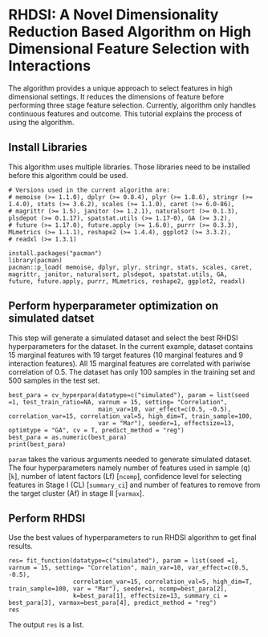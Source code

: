 # RHDSI: A Novel Dimensionality Reduction Based Algorithm on High Dimensional Feature Selection with Interactions 
The algorithm provides a unique approach to select features in high dimensional settings. It reduces the dimensions of feature before performing three stage feature selection. Currently, algorithm only handles continuous features and outcome. This tutorial explains the process of using the algorithm.

## Install Libraries
This algorithm uses multiple libraries. Those libraries need to be installed before this algorithm could be used.

```
# Versions used in the current algorithm are:
# memoise (>= 1.1.0), dplyr (>= 0.8.4), plyr (>= 1.8.6), stringr (>= 1.4.0), stats (>= 3.6.2), scales (>= 1.1.0), caret (>= 6.0-86), 
# magrittr (>= 1.5), janitor (>= 1.2.1), naturalsort (>= 0.1.3), plsdepot (>= 0.1.17), spatstat.utils (>= 1.17-0), GA (>= 3.2), 
# future (>= 1.17.0), future.apply (>= 1.6.0), purrr (>= 0.3.3), MLmetrics (>= 1.1.1), reshape2 (>= 1.4.4), ggplot2 (>= 3.3.2), 
# readxl (>= 1.3.1)

install.packages("pacman")
library(pacman)
pacman::p_load( memoise, dplyr, plyr, stringr, stats, scales, caret, magrittr, janitor, naturalsort, plsdepot, spatstat.utils, GA, 
future, future.apply, purrr, MLmetrics, reshape2, ggplot2, readxl) 
```
## Perform hyperparameter optimization on simulated datset
This step will generate a simulated dataset and select the best RHDSI hyperparameters for the dataset. In the current example, dataset contains 15 marginal features with 19 target features (10 marginal features and 9 interaction features). All 15 marginal features are correlated with pariwise correlation of 0.5. The dataset has only 100 samples in the training set and 500 samples in the test set.

```
best_para = cv_hyperpara(datatype=c("simulated"), param = list(seed =1, test_train_ratio=NA, varnum = 15, setting= "Correlation", 
                         main_var=10, var_effect=c(0.5, -0.5), correlation_var=15, correlation_val=5, high_dim=T, train_sample=100, 
                         var = "Mar"), seeder=1, effectsize=13, optimtype = "GA", cv = T, predict_method = "reg")
best_para = as.numeric(best_para)
print(best_para)
```
```param``` takes the various arguments needed to generate simulated dataset. The four hyperparameters namely number of features used in sample (q) [```k```], number of latent factors (Lf) [```ncomp```], confidence level for selecting features in Stage I (CL) [```summary_ci```] and number of features to remove from the target cluster (Af) in stage II [```varmax```]. 

## Perform RHDSI
Use the best values of hyperparameters to run RHDSI algorithm to get final results.

```
res= fit_function(datatype=c("simulated"), param = list(seed =1, varnum = 15, setting= "Correlation", main_var=10, var_effect=c(0.5, -0.5), 
                  correlation_var=15, correlation_val=5, high_dim=T, train_sample=100, var = "Mar"), seeder=i, ncomp=best_para[2], 
                  k=best_para[1], effectsize=13, summary_ci = best_para[3], varmax=best_para[4], predict_method = "reg")
res
```

The output ```res``` is a list. 
